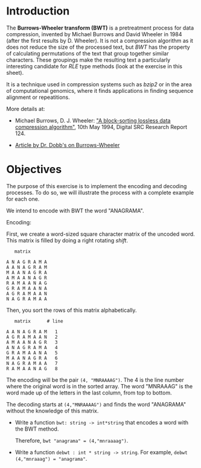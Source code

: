 # Introduction

The **Burrows-Wheeler transform (BWT)** is a pretreatment process for data compression, invented by Michael Burrows and David Wheeler in 1984 (after the first results by D. Wheeler). It is not a compression algorithm as it does not reduce the size of the processed text, but _BWT_ has the property of calculating permutations of the text that group together similar characters. These groupings make the resulting text a particularly interesting candidate for _RLE_ type methods (look at the exercise in this sheet).

It is a technique used in compression systems such as _bzip2_ or in the area of computational genomics, where it finds applications in finding sequence alignment or repeatitions.

More details at: 

- Michael Burrows, D. J. Wheeler: ["A block-sorting lossless data compression algorithm"](http://citeseer.ist.psu.edu/76182.html), 10th May 1994, Digital SRC Research Report 124.

- [Article by Dr. Dobb's on Burrows-Wheeler](http://marknelson.us/1996/09/01/bwt/)

# Objectives

The purpose of this exercise is to implement the encoding and decoding processes. To do so, we will illustrate the process with a complete example for each one.

We intend to encode with BWT the word "ANAGRAMA".

Encoding:

First, we create a word-sized square character matrix of the uncoded word. This matrix is filled by doing a right rotating _shift_.


```pseudocode
   matrix     

A N A G R A M A
A A N A G R A M
M A A N A G R A
A M A A N A G R 
R A M A A N A G
G R A M A A N A
A G R A M A A N
N A G R A M A A
```

Then, you sort the rows of this matrix alphabetically.

```pseudocode
   matrix      # line

A A N A G R A M   1
A G R A M A A N   2
A M A A N A G R   3 
A N A G R A M A   4
G R A M A A N A   5
M A A N A G R A   6
N A G R A M A A   7
R A M A A N A G   8
```



The encoding will be the pair `(4, "MNRAAAAG")`. The 4 is the line number where the original word is in the sorted array. The word "MNRAAAG" is the word made up of the letters in the last column, from top to bottom.

The decoding starts at `(4,"MNRAAAAG")` and finds the word "ANAGRAMA" without the knowledge of this matrix.

- Write a function `bwt: string -> int*string` that encodes a word with the BWT method. 

  Therefore, `bwt "anagrama" = (4,"mnraaaag")`.

- Write a function `debwt : int * string -> string`.  For example, `debwt (4,"mnraaag") = "anagrama"`.